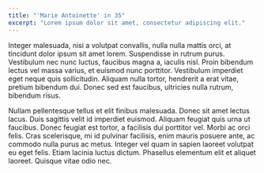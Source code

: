 ```yaml
---
title: "'Marie Antoinette' in 35"
excerpt: "Lorem ipsum dolor sit amet, consectetur adipiscing elit."
---
```


Integer malesuada, nisi a volutpat convallis, nulla nulla mattis orci, at tincidunt dolor ipsum sit amet lorem. Suspendisse in rutrum purus. Vestibulum nec nunc luctus, faucibus magna a, iaculis nisl. Proin bibendum lectus vel massa varius, et euismod nunc porttitor. Vestibulum imperdiet eget neque quis sollicitudin. Aliquam nulla tortor, hendrerit a erat vitae, pretium bibendum dui. Donec sed est faucibus, ultricies nulla rutrum, bibendum risus.

Nullam pellentesque tellus et elit finibus malesuada. Donec sit amet lectus lacus. Duis sagittis velit id imperdiet euismod. Aliquam feugiat quis urna ut faucibus. Donec feugiat est tortor, a facilisis dui porttitor vel. Morbi ac orci felis. Cras scelerisque, mi id pulvinar facilisis, enim mauris posuere ante, ac commodo nulla purus ac metus. Integer vel quam in sapien laoreet volutpat eu eget felis. Etiam lacinia luctus dictum. Phasellus elementum elit et aliquet laoreet. Quisque vitae odio nec.